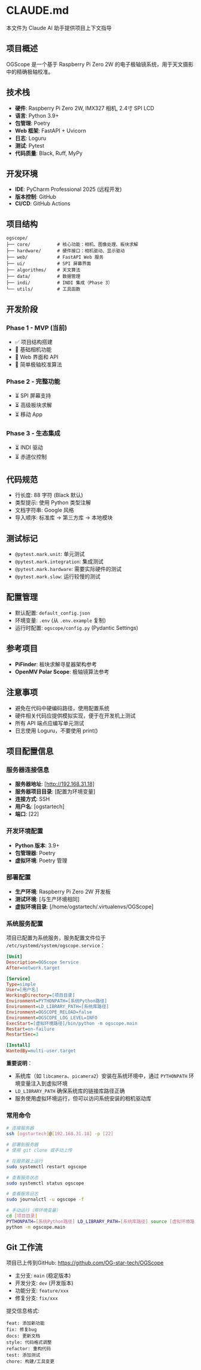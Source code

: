 # CLAUDE.md

本文件为 Claude AI 助手提供项目上下文指导

## 项目概述

OGScope 是一个基于 Raspberry Pi Zero 2W 的电子极轴镜系统，用于天文摄影中的精确极轴校准。

## 技术栈

- **硬件**: Raspberry Pi Zero 2W, IMX327 相机, 2.4寸 SPI LCD
- **语言**: Python 3.9+
- **包管理**: Poetry
- **Web 框架**: FastAPI + Uvicorn
- **日志**: Loguru
- **测试**: Pytest
- **代码质量**: Black, Ruff, MyPy

## 开发环境

- **IDE**: PyCharm Professional 2025 (远程开发)
- **版本控制**: GitHub
- **CI/CD**: GitHub Actions

## 项目结构

```
ogscope/
├── core/          # 核心功能：相机、图像处理、板块求解
├── hardware/      # 硬件接口：相机驱动、显示驱动
├── web/           # FastAPI Web 服务
├── ui/            # SPI 屏幕界面
├── algorithms/    # 天文算法
├── data/          # 数据管理
├── indi/          # INDI 集成（Phase 3）
└── utils/         # 工具函数
```

## 开发阶段

### Phase 1 - MVP (当前)
- ✅ 项目结构搭建
- 🔄 基础相机功能
- 🔄 Web 界面和 API
- 🔄 简单极轴校准算法

### Phase 2 - 完整功能
- ⏳ SPI 屏幕支持
- ⏳ 高级板块求解
- ⏳ 移动 App

### Phase 3 - 生态集成
- ⏳ INDI 驱动
- ⏳ 赤道仪控制

## 代码规范

- 行长度: 88 字符 (Black 默认)
- 类型提示: 使用 Python 类型注解
- 文档字符串: Google 风格
- 导入顺序: 标准库 → 第三方库 → 本地模块

## 测试标记

- `@pytest.mark.unit`: 单元测试
- `@pytest.mark.integration`: 集成测试
- `@pytest.mark.hardware`: 需要实际硬件的测试
- `@pytest.mark.slow`: 运行较慢的测试

## 配置管理

- 默认配置: `default_config.json`
- 环境变量: `.env` (从 `.env.example` 复制)
- 运行时配置: `ogscope/config.py` (Pydantic Settings)

## 参考项目

- **PiFinder**: 板块求解寻星器架构参考
- **OpenMV Polar Scope**: 极轴镜算法参考

## 注意事项

- 避免在代码中硬编码路径，使用配置系统
- 硬件相关代码应提供模拟实现，便于在开发机上测试
- 所有 API 端点应编写单元测试
- 日志使用 Loguru，不要使用 print()

## 项目配置信息

### 服务器连接信息
- **服务器地址**: [http://192.168.31.18]
- **服务器项目目录**: [配置为环境变量]
- **连接方式**: SSH
- **用户名**: [ogstartech]
- **端口**: [22]

### 开发环境配置
- **Python 版本**: 3.9+
- **包管理器**: Poetry
- **虚拟环境**: Poetry 管理

### 部署配置
- **生产环境**: Raspberry Pi Zero 2W 开发板
- **测试环境**: [与生产环境相同]
- **虚拟环境目录**: [/home/ogstartech/.virtualenvs/OGScope]

### 系统服务配置
项目已配置为系统服务，服务配置文件位于 `/etc/systemd/system/ogscope.service`：

```ini
[Unit]
Description=OGScope Service
After=network.target

[Service]
Type=simple
User=[用户名]
WorkingDirectory=[项目目录]
Environment=PYTHONPATH=[系统Python路径]
Environment=LD_LIBRARY_PATH=[系统库路径]
Environment=OGSCOPE_RELOAD=false
Environment=OGSCOPE_LOG_LEVEL=INFO
ExecStart=[虚拟环境路径]/bin/python -m ogscope.main
Restart=on-failure
RestartSec=3

[Install]
WantedBy=multi-user.target
```

**重要说明**：
- 系统库（如 `libcamera`、`picamera2`）安装在系统环境中，通过 `PYTHONPATH` 环境变量注入到虚拟环境
- `LD_LIBRARY_PATH` 确保系统库的链接库路径正确
- 服务使用虚拟环境运行，但可以访问系统安装的相机驱动库

### 常用命令
```bash
# 连接服务器
ssh [ogstartech]@[192.168.31.18] -p [22]

# 部署到服务器
# 使用 git clone 或手动上传

# 在服务器上运行
sudo systemctl restart ogscope

# 查看服务状态
sudo systemctl status ogscope

# 查看服务日志
sudo journalctl -u ogscope -f

# 手动运行（带环境变量）
cd [项目目录]
PYTHONPATH=[系统Python路径] LD_LIBRARY_PATH=[系统库路径] source [虚拟环境路径]/bin/activate
python -m ogscope.main
```

## Git 工作流

项目已上传到GitHub: https://github.com/OG-star-tech/OGScope
- 主分支: `main` (稳定版本)
- 开发分支: `dev` (开发版本)
- 功能分支: `feature/xxx`
- 修复分支: `fix/xxx`

提交信息格式:
```
feat: 添加新功能
fix: 修复bug
docs: 更新文档
style: 代码格式调整
refactor: 重构代码
test: 添加测试
chore: 构建/工具变更
```

